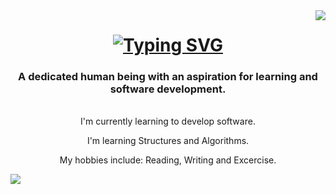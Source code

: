 <img align="right" src="https://visitor-badge.laobi.icu/badge?page_id=Captainslash44.Captainslash44" />

<h1 align = "center">
  <a href="https://git.io/typing-svg">
    <img src="https://readme-typing-svg.demolab.com?font=Fira+Code&size=40&pause=1000&color=34F70C&width=500&height=100&lines=Welcome+to+my+domain;I+am+Halim" alt="Typing SVG" /></a>
</h1>

<h3 align="center">A dedicated human being with an aspiration for learning and software development.</h3>

<br/>

<div align="center">
  I'm currently learning to develop software.
  
  I'm learning Structures and Algorithms.

  My hobbies include: Reading, Writing and Excercise.

</div>
<div align= "center:">
  <a href = "https://www.linkedin.com/in/halim-njeim-535878216/" target = "_blank">
    <img src = "	https://img.shields.io/badge/LinkedIn-0077B5?style=for-the-badge&logo=linkedin&logoColor=white" target = "_blank">
    </a>
</div>

